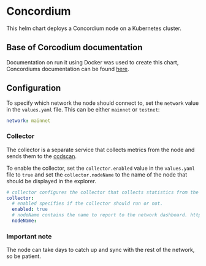 # Concordium

This helm chart deploys a Concordium node on a Kubernetes cluster.

## Base of Corcodium documentation

Documentation on run it using Docker was used to create this chart,
Concordiums documentation can be found [here](https://developer.concordium.software/en/mainnet/net/guides/run-node.html).

## Configuration

To specify which network the node should connect to, set the `network` value in the `values.yaml` file.
This can be either `mainnet` or `testnet`:

```yaml
network: mainnet
```

### Collector

The collector is a separate service that collects metrics from the node and sends them to the [ccdscan](https://ccdscan.io).

To enable the collector, set the `collector.enabled` value in the `values.yaml` file to `true` and set the `collector.nodeName` to the name of the node that should be displayed in the explorer.

```yaml
# collector configures the collector that collects statistics from the node and publishes them to the network dashboard.
collector:
  # enabled specifies if the collector should run or not.
  enabled: true
  # nodeName contains the name to report to the network dashboard. https://concordium.com/block-explorers/
  nodeName:
```

### Important note

The node can take days to catch up and sync with the rest of the network, so be patient.
